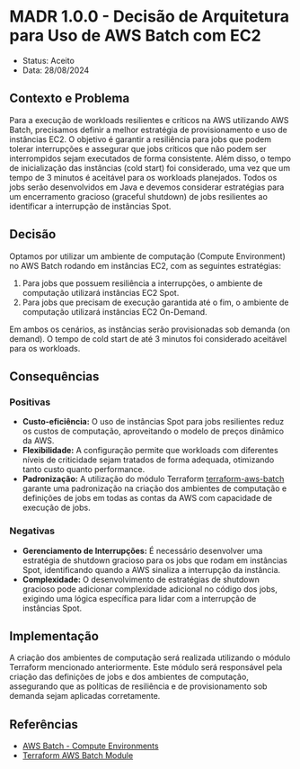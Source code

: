 # MADR 1.0.0 - Decisão de Arquitetura para Uso de AWS Batch com EC2

* Status: Aceito
* Data: 28/08/2024

## Contexto e Problema

Para a execução de workloads resilientes e críticos na AWS utilizando AWS Batch, precisamos definir a melhor estratégia de provisionamento e uso de instâncias EC2. O objetivo é garantir a resiliência para jobs que podem tolerar interrupções e assegurar que jobs críticos que não podem ser interrompidos sejam executados de forma consistente. Além disso, o tempo de inicialização das instâncias (cold start) foi considerado, uma vez que um tempo de 3 minutos é aceitável para os workloads planejados. Todos os jobs serão desenvolvidos em Java e devemos considerar estratégias para um encerramento gracioso (graceful shutdown) de jobs resilientes ao identificar a interrupção de instâncias Spot.

## Decisão

Optamos por utilizar um ambiente de computação (Compute Environment) no AWS Batch rodando em instâncias EC2, com as seguintes estratégias:

1. Para jobs que possuem resiliência a interrupções, o ambiente de computação utilizará instâncias EC2 Spot. 
2. Para jobs que precisam de execução garantida até o fim, o ambiente de computação utilizará instâncias EC2 On-Demand.

Em ambos os cenários, as instâncias serão provisionadas sob demanda (on demand). O tempo de cold start de até 3 minutos foi considerado aceitável para os workloads.

## Consequências

### Positivas

- **Custo-eficiência:** O uso de instâncias Spot para jobs resilientes reduz os custos de computação, aproveitando o modelo de preços dinâmico da AWS.
- **Flexibilidade:** A configuração permite que workloads com diferentes níveis de criticidade sejam tratados de forma adequada, otimizando tanto custo quanto performance.
- **Padronização:** A utilização do módulo Terraform [terraform-aws-batch](https://github.com/terraform-aws-modules/terraform-aws-batch) garante uma padronização na criação dos ambientes de computação e definições de jobs em todas as contas da AWS com capacidade de execução de jobs.

### Negativas

- **Gerenciamento de Interrupções:** É necessário desenvolver uma estratégia de shutdown gracioso para os jobs que rodam em instâncias Spot, identificando quando a AWS sinaliza a interrupção da instância.
- **Complexidade:** O desenvolvimento de estratégias de shutdown gracioso pode adicionar complexidade adicional no código dos jobs, exigindo uma lógica específica para lidar com a interrupção de instâncias Spot.

## Implementação

A criação dos ambientes de computação será realizada utilizando o módulo Terraform mencionado anteriormente. Este módulo será responsável pela criação das definições de jobs e dos ambientes de computação, assegurando que as políticas de resiliência e de provisionamento sob demanda sejam aplicadas corretamente.

## Referências

- [AWS Batch - Compute Environments](https://docs.aws.amazon.com/batch/latest/userguide/compute_environments.html)
- [Terraform AWS Batch Module](https://github.com/terraform-aws-modules/terraform-aws-batch)

